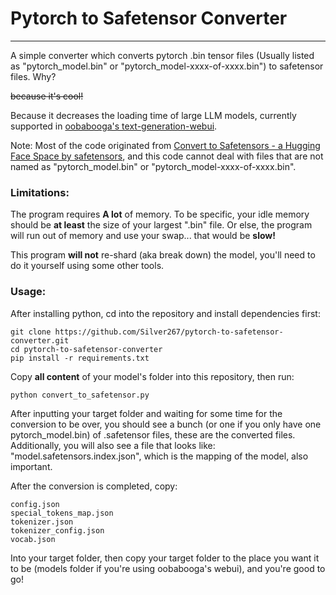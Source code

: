 # Pytorch to Safetensor Converter

---



A simple converter which converts pytorch .bin tensor files (Usually listed as "pytorch_model.bin" or "pytorch_model-xxxx-of-xxxx.bin") to safetensor files. Why? 

~~because it's cool!~~

Because it decreases the loading time of large LLM models, currently supported in [oobabooga's text-generation-webui](https://github.com/oobabooga/text-generation-webui). 

Note: Most of the code originated from [Convert to Safetensors - a Hugging Face Space by safetensors](https://huggingface.co/spaces/safetensors/convert), and this code cannot deal with files that are not named as "pytorch_model.bin" or "pytorch_model-xxxx-of-xxxx.bin".

### Limitations:

The program requires **A lot** of memory. To be specific, your idle memory should be **at least** the size of your largest ".bin" file. Or else, the program will run out of memory and use your swap... that would be **slow!**

This program **will not** re-shard (aka break down) the model, you'll need to do it yourself using some other tools.

### Usage:

After installing python, cd into the repository and install dependencies first:

```
git clone https://github.com/Silver267/pytorch-to-safetensor-converter.git
cd pytorch-to-safetensor-converter
pip install -r requirements.txt
```

Copy **all content** of your model's folder into this repository, then run:

```
python convert_to_safetensor.py
```

After inputting your target folder and waiting for some time for the conversion to be over, you should see a bunch (or one if you only have one pytorch_model.bin) of .safetensor files, these are the converted files. Additionally, you will also see a file that looks like: "model.safetensors.index.json", which is the mapping of the model, also important.

After the conversion is completed, copy:

```
config.json
special_tokens_map.json
tokenizer.json
tokenizer_config.json
vocab.json
```

Into your target folder, then copy your target folder to the place you want it to be (models folder if you're using oobabooga's webui), and you're good to go!


